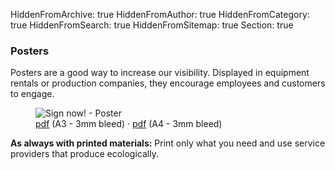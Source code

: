 HiddenFromArchive: true
HiddenFromAuthor: true
HiddenFromCategory: true
HiddenFromSearch: true
HiddenFromSitemap: true
Section: true

### Posters

Posters are a good way to increase our visibility. Displayed in equipment rentals or production companies, they encourage employees and customers to engage.

<div class="row justify-content-end pt-1">
  <div class="col-xl-3 col-lg-3 col-md-4 col-sm-7 col-20 mx-0">
    <figure class="figure">
      <img src="/user/uploads/img/poster/sign_statement.jpg" class="figure-img img-fluid" alt="Sign now! - Poster">
      <figcaption class="text-center text-white"><a target="_blank" rel="noopener noreferrer" href="/user/uploads/files/poster/sign_statement_a3.pdf" download="Filmmakers4Future_Poster_Sign_A3_3mm_Bleed_ISO_Coated_v2_300%">pdf</a> <span class="small font-weight-light">(A3 - 3mm bleed)</span> · <a target="_blank" rel="noopener noreferrer" href="/user/uploads/files/poster/sign_statement_a4.pdf" download="Filmmakers4Future_Poster_Sign_A4_3mm_Bleed_ISO_Coated_v2_300%">pdf</a> <span class="small font-weight-light">(A4 - 3mm bleed)</span></figcaption>
    </figure>
  </div>
</div>

**As always with printed materials:** Print only what you need and use service providers that produce ecologically.
